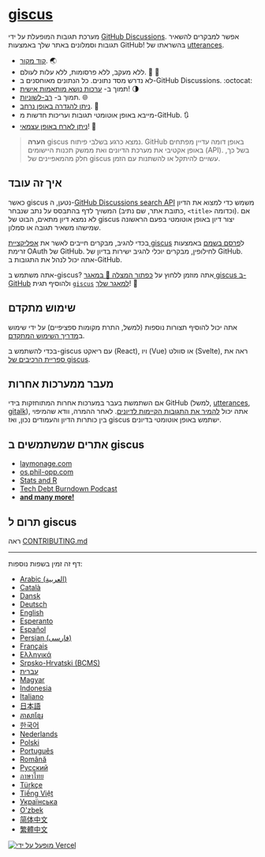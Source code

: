 # [giscus][giscus]

מערכת תגובות המופעלת על ידי [GitHub Discussions][discussions]. אפשר למבקרים להשאיר תגובות וסמלונים באתר שלך באמצעות GitHub! בהשראתו של [utterances][utterances].

- [קוד מקור][repo]. 🌏
- ללא מעקב, ללא פרסומות, ללא עלות לעולם. 📡 🚫
- לא נדרש מסד נתונים. כל הנתונים מאוחסנים ב-GitHub Discussions. :octocat:
- תמוך ב- [ערכות נושא מותאמות אישית][creating-custom-themes]! 🌗
- תמוך ב- [רב-לשוניות][multiple-languages]. 🌐
- [ניתן להגדרה באופן נרחב][advanced-usage]. 🔧
- מייבא באופן אוטומטי תגובות ועריכות חדשות מ-GitHub. 🔃
- [ניתן לארח באופן עצמאי][self-hosting]! 🤳

> **הערה**
> giscus נמצא כרגע בשלבי פיתוח. GitHub באופן דומה עדיין מפתחים באופן אקטיבי את מערכת הדיונים ואת ממשק תכנות היישומים (API). בשל כך, חלק מהמאפיינים של giscus עשויים להיתקל או להשתנות עם הזמן.

## איך זה עובד


כאשר giscus נטען, ה-[GitHub Discussions search API][search-api] משמש כדי למצוא את הדיון המשויך לדף בהתבסס על נתב שנבחר (כתובת אתר, שם נתיב, `<title>` וכדומה). אם לא נמצא דיון מתאים, הבוט של giscus יצור דיון באופן אוטומטי בפעם הראשונה שמישהו משאיר תגובה או סמלון.

בכדי להגיב, מבקרים חייבים לאשר את [אפליקציית giscus][giscus-app] ל[פרסם בשמם][authorization] באמצעות זרימת OAuth של GitHub. לחילופין, מבקרים יוכלי להגיב ישירות בדיון של GitHub. אתה יכול לנהל את התגובות ב-GitHub.

[giscus]: https://giscus.app
[discussions]: https://docs.github.com/en/discussions
[utterances]: https://github.com/utterance/utterances
[repo]: https://github.com/giscus/giscus
[advanced-usage]: https://github.com/giscus/giscus/blob/main/ADVANCED-USAGE.md
[creating-custom-themes]: https://github.com/giscus/giscus/blob/main/ADVANCED-USAGE.md#data-theme
[multiple-languages]: https://github.com/giscus/giscus/blob/main/CONTRIBUTING.md#adding-localizations
[self-hosting]: https://github.com/giscus/giscus/blob/main/SELF-HOSTING.md
[search-api]: https://docs.github.com/en/graphql/guides/using-the-graphql-api-for-discussions#search
[giscus-app]: https://github.com/apps/giscus
[authorization]: https://docs.github.com/en/developers/apps/identifying-and-authorizing-users-for-github-apps

<!-- configuration -->

אתה משתמש ב-giscus? אתה מוזמן ללחוץ על [כפתור המצלה 🌟 במאגר giscus ב-GitHub][repo] ולהוסיף תגית [`giscus`][giscus-topic] [למאגר שלך][topic-howto]! 🎉

## שימוש מתקדם

אתה יכול להוסיף תצורות נוספות (למשל, התרת מקומות ספציפיים) על ידי שימוש ב[מדריך השימוש המתקדם][advanced-usage].

בכדי להשתמש ב-giscus עם ריאקט (React), ויו (Vue) או סוולט (Svelte), ראה את [ספריית הרכיבים של giscus][giscus-component].

## מעבר ממערכות אחרות

אם השתמשת בעבר במערכות אחרות המתוחזקות בידי GitHub (למשל, [utterances][utterances], [gitalk][gitalk]), אתה יכול [להמיר את התגובות הקיימות לדיונים][convert]. לאחר ההמרה, וודא שהמיפוי בין כותרות הדיון והעמודים נכון, ואז giscus ישתמש באופן אוטומטי בדיונים.

## אתרים שמשתמשים ב giscus

- [laymonage.com][laymonage-website]
- [os.phil-opp.com][os-phil-opp]
- [Stats and R][statsandr]
- [Tech Debt Burndown Podcast][techdebtburndown]
- [**and many more!**][giscus-topic]

## תרום ל giscus

ראה [CONTRIBUTING.md][contributing]

[giscus-component]: https://github.com/giscus/giscus-component
[repo]: https://github.com/giscus/giscus
[giscus-topic]: https://github.com/topics/giscus
[topic-howto]: https://docs.github.com/en/github/administering-a-repository/classifying-your-repository-with-topics
[advanced-usage]: https://github.com/giscus/giscus/blob/main/ADVANCED-USAGE.md
[utterances]: https://github.com/utterance/utterances
[gitalk]: https://github.com/gitalk/gitalk
[convert]: https://docs.github.com/en/discussions/managing-discussions-for-your-community/moderating-discussions#converting-an-issue-to-a-discussion
[laymonage-website]: https://laymonage.com/posts/giscus
[os-phil-opp]: https://os.phil-opp.com
[statsandr]: https://statsandr.com
[techdebtburndown]: https://techdebtburndown.com
[contributing]: https://github.com/giscus/giscus/blob/main/CONTRIBUTING.md

<!-- end -->

---
דף זה זמין בשפות נוספות:

- [Arabic (العربية)](README.ar.md)
- [Català](README.ca.md)
- [Dansk](README.da.md)
- [Deutsch](README.de.md)
- [English](README.md)
- [Esperanto](README.eo.md)
- [Español](README.es.md)
- [Persian (فارسی)](README.fa.md)
- [Français](README.fr.md)
- [Ελληνικά](README.gr.md)
- [Srpsko-Hrvatski (BCMS)](README.hbs.md)
- [עברית](README.he.md)
- [Magyar](README.hu.md)
- [Indonesia](README.id.md)
- [Italiano](README.it.md)
- [日本語](README.ja.md)
- [ភាសាខ្មែរ](README.kh.md)
- [한국어](README.ko.md)
- [Nederlands](README.nl.md)
- [Polski](README.pl.md)
- [Português](README.pt.md)
- [Română](README.ro.md)
- [Русский](README.ru.md)
- [ภาษาไทย](README.th.md)
- [Türkçe](README.tr.md)
- [Tiếng Việt](README.vi.md)
- [Українська](README.uk.md)
- [O'zbek](README.uz.md)
- [简体中文](README.zh-CN.md)
- [繁體中文](README.zh-TW.md)

[![מופעל על ידי Vercel](public/powered-by-vercel.svg)][vercel]

[vercel]: https://vercel.com/?utm_source=giscus&utm_campaign=oss
